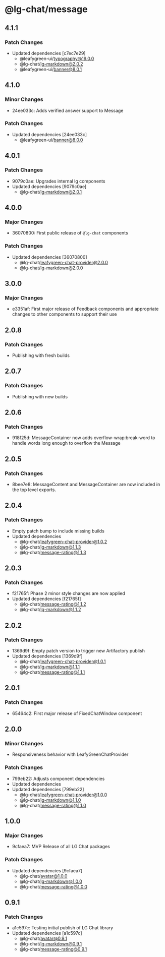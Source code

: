 # @lg-chat/message

## 4.1.1

### Patch Changes

- Updated dependencies [c7ec7e29]
  - @leafygreen-ui/typography@19.0.0
  - @lg-chat/lg-markdown@2.0.2
  - @leafygreen-ui/banner@8.0.1

## 4.1.0

### Minor Changes

- 24ee033c: Adds verified answer support to Message

### Patch Changes

- Updated dependencies [24ee033c]
  - @leafygreen-ui/banner@8.0.0

## 4.0.1

### Patch Changes

- 9079c0ae: Upgrades internal lg components
- Updated dependencies [9079c0ae]
  - @lg-chat/lg-markdown@2.0.1

## 4.0.0

### Major Changes

- 36070800: First public release of `@lg-chat` components

### Patch Changes

- Updated dependencies [36070800]
  - @lg-chat/leafygreen-chat-provider@2.0.0
  - @lg-chat/lg-markdown@2.0.0

## 3.0.0

### Major Changes

- e3351af: First major release of Feedback components and appropriate changes to other components to support their use

## 2.0.8

### Patch Changes

- Publishing with fresh builds

## 2.0.7

### Patch Changes

- Publishing with new builds

## 2.0.6

### Patch Changes

- 918f25d: MessageContainer now adds overflow-wrap:break-word to handle words long enough to overflow the Message

## 2.0.5

### Patch Changes

- 8bee7e8: MessageContent and MessageContainer are now included in the top level exports.

## 2.0.4

### Patch Changes

- Empty patch bump to include missing builds
- Updated dependencies
  - @lg-chat/leafygreen-chat-provider@1.0.2
  - @lg-chat/lg-markdown@1.1.3
  - @lg-chat/message-rating@1.1.3

## 2.0.3

### Patch Changes

- f21765f: Phase 2 minor style changes are now applied
- Updated dependencies [f21765f]
  - @lg-chat/message-rating@1.1.2
  - @lg-chat/lg-markdown@1.1.2

## 2.0.2

### Patch Changes

- 1369d9f: Empty patch version to trigger new Artifactory publish
- Updated dependencies [1369d9f]
  - @lg-chat/leafygreen-chat-provider@1.0.1
  - @lg-chat/lg-markdown@1.1.1
  - @lg-chat/message-rating@1.1.1

## 2.0.1

### Patch Changes

- 65464c2: First major release of FixedChatWindow component

## 2.0.0

### Minor Changes

- Responsiveness behavior with LeafyGreenChatProvider

### Patch Changes

- 799eb22: Adjusts component dependencies
- Updated dependencies
- Updated dependencies [799eb22]
  - @lg-chat/leafygreen-chat-provider@1.0.0
  - @lg-chat/lg-markdown@1.1.0
  - @lg-chat/message-rating@1.1.0

## 1.0.0

### Major Changes

- 9cfaea7: MVP Release of all LG Chat packages

### Patch Changes

- Updated dependencies [9cfaea7]
  - @lg-chat/avatar@1.0.0
  - @lg-chat/lg-markdown@1.0.0
  - @lg-chat/message-rating@1.0.0

## 0.9.1

### Patch Changes

- a1c597c: Testing initial publish of LG Chat library
- Updated dependencies [a1c597c]
  - @lg-chat/avatar@0.9.1
  - @lg-chat/lg-markdown@0.9.1
  - @lg-chat/message-rating@0.9.1
